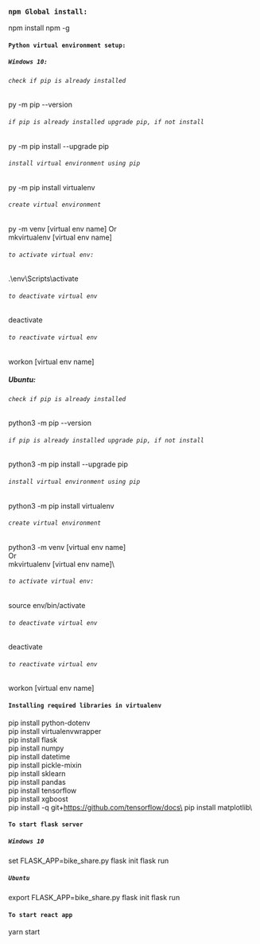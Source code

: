 ### `npm Global install:`
npm install npm -g

#### `Python virtual environment setup:`
##### `Windows 10:`
###### `check if pip is already installed`
py -m pip --version
###### `if pip is already installed upgrade pip, if not install`
py -m pip install --upgrade pip
###### `install virtual environment using pip`
py -m pip install virtualenv

###### `create virtual environment`
py -m venv [virtual env name]
Or \
mkvirtualenv [virtual env name]

###### `to activate virtual env:`
.\env\Scripts\activate

###### `to deactivate virtual env`
deactivate

###### `to reactivate virtual env`
workon [virtual env name]

##### Ubuntu:
###### `check if pip is already installed`
python3 -m pip --version
###### `if pip is already installed upgrade pip, if not install`
python3 -m pip install --upgrade pip
###### `install virtual environment using pip`
python3 -m pip install virtualenv

###### `create virtual environment`
python3 -m venv [virtual env name] \
Or \
mkvirtualenv [virtual env name]\

###### `to activate virtual env:`
source env/bin/activate

###### `to deactivate virtual env`
deactivate

###### `to reactivate virtual env`
workon [virtual env name]


#### `Installing required libraries in virtualenv`
pip install python-dotenv\
pip install virtualenvwrapper\
pip install flask\
pip install numpy\
pip install datetime\
pip install pickle-mixin\
pip install sklearn\
pip install pandas\
pip install tensorflow\
pip install xgboost\
pip install -q git+https://github.com/tensorflow/docs\
pip install matplotlib\

#### `To start flask server`
##### `Windows 10`
set FLASK_APP=bike_share.py
flask init
flask run

##### `Ubuntu`
export FLASK_APP=bike_share.py
flask init
flask run

#### `To start react app`
yarn start


